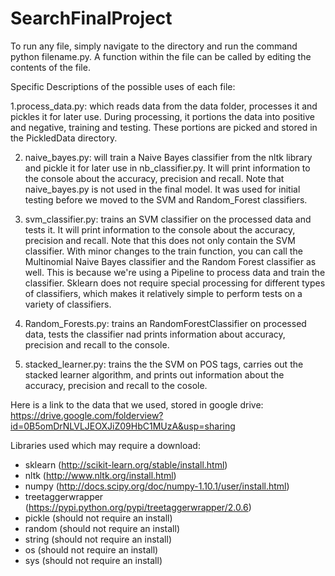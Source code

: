 # SearchFinalProject

To run any file, simply navigate to the directory and run the command python filename.py. A function within the file can be called by editing the contents of the file. 

Specific Descriptions of the possible uses of each file:  

1.process_data.py: which reads data from the data folder, processes it and pickles it for later use. During processing, it portions the data into positive and negative, training and testing. These portions are picked and stored in the PickledData directory. 

2. naive_bayes.py: will train a Naive Bayes classifier from the nltk library and pickle it for later use in nb_classifier.py.  It will print information to the console about the accuracy, precision and recall. Note that naive_bayes.py is not used in the final model. It was used for initial testing before we moved to the SVM and Random_Forest classifiers.

3. svm_classifier.py: trains an SVM classifier on the processed data and tests it. It will print information to the console about the accuracy, precision and recall. Note that this does not only contain the SVM classifier. With minor changes to the train function, you can call the Multinomial Naive Bayes classifier and the Random Forest classifier as well. This is because we're using a Pipeline to process data and train the classifier. Sklearn does not require special processing for different types of classifiers, which makes it relatively simple to perform tests on a variety of classifiers.
4. Random_Forests.py: trains an RandomForestClassifier on processed data, tests the classifier nad prints information about accuracy, precision and recall to the console. 
5. stacked_learner.py: trains the the SVM on POS tags, carries out the stacked learner algorithm, and  prints out information about the accuracy, precision and recall to the cosole.

Here is a link to the data that we used, stored in google drive: https://drive.google.com/folderview?id=0B5omDrNLVLJEOXJiZ09HbC1MUzA&usp=sharing

Libraries used which may require a download: 
- sklearn (http://scikit-learn.org/stable/install.html)
- nltk (http://www.nltk.org/install.html)
- numpy (http://docs.scipy.org/doc/numpy-1.10.1/user/install.html)
- treetaggerwrapper (https://pypi.python.org/pypi/treetaggerwrapper/2.0.6)
- pickle (should not require an install) 
- random (should not require an install) 
- string (should not require an install)
- os (should not require an install)
- sys (should not require an install)
